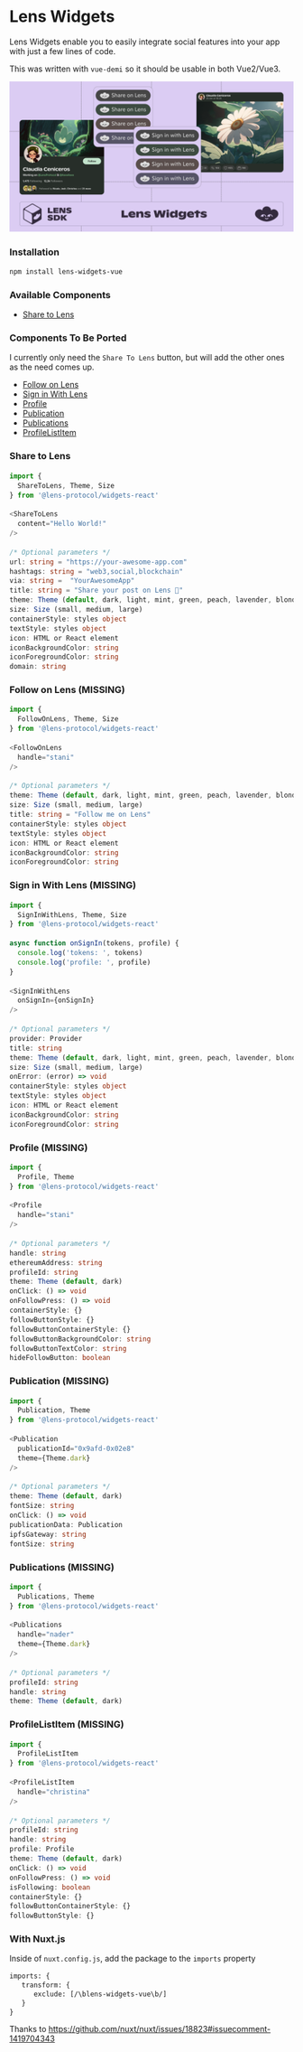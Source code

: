 # Lens Widgets

Lens Widgets enable you to easily integrate social features into your app with just a few lines of code.

This was written with `vue-demi` so it should be usable in both Vue2/Vue3.

![Lens Widgets](widgets_header.png)

### Installation

```sh
npm install lens-widgets-vue
```

### Available Components 

- [Share to Lens](#share-to-lens)

### Components To Be Ported
I currently only need the `Share To Lens` button, but will add the other ones as the need comes up.

- [Follow on Lens](#follow-on-lens)
- [Sign in With Lens](#sign-in-with-lens)
- [Profile](#profile)
- [Publication](#publication)
- [Publications](#publications)
- [ProfileListItem](#profilelistitem)

### Share to Lens

```typescript
import {
  ShareToLens, Theme, Size
} from '@lens-protocol/widgets-react'

<ShareToLens
  content="Hello World!"
/>

/* Optional parameters */
url: string = "https://your-awesome-app.com"
hashtags: string = "web3,social,blockchain"
via: string =  "YourAwesomeApp"
title: string = "Share your post on Lens 🌿"
theme: Theme (default, dark, light, mint, green, peach, lavender, blonde)
size: Size (small, medium, large)
containerStyle: styles object
textStyle: styles object
icon: HTML or React element
iconBackgroundColor: string
iconForegroundColor: string
domain: string
```

### Follow on Lens (MISSING)

```typescript
import {
  FollowOnLens, Theme, Size
} from '@lens-protocol/widgets-react'

<FollowOnLens
  handle="stani"
/>

/* Optional parameters */
theme: Theme (default, dark, light, mint, green, peach, lavender, blonde)
size: Size (small, medium, large)
title: string = "Follow me on Lens"
containerStyle: styles object
textStyle: styles object
icon: HTML or React element
iconBackgroundColor: string
iconForegroundColor: string
```

### Sign in With Lens (MISSING)

```typescript
import {
  SignInWithLens, Theme, Size
} from '@lens-protocol/widgets-react'

async function onSignIn(tokens, profile) {
  console.log('tokens: ', tokens)
  console.log('profile: ', profile)
}

<SignInWithLens
  onSignIn={onSignIn}
/>

/* Optional parameters */
provider: Provider
title: string
theme: Theme (default, dark, light, mint, green, peach, lavender, blonde)
size: Size (small, medium, large)
onError: (error) => void
containerStyle: styles object
textStyle: styles object
icon: HTML or React element
iconBackgroundColor: string
iconForegroundColor: string
```

### Profile (MISSING)

```typescript
import {
  Profile, Theme
} from '@lens-protocol/widgets-react'

<Profile
  handle="stani"
/>

/* Optional parameters */
handle: string
ethereumAddress: string
profileId: string
theme: Theme (default, dark)
onClick: () => void
onFollowPress: () => void
containerStyle: {}
followButtonStyle: {}
followButtonContainerStyle: {}
followButtonBackgroundColor: string
followButtonTextColor: string
hideFollowButton: boolean
```

### Publication (MISSING)

```typescript
import {
  Publication, Theme
} from '@lens-protocol/widgets-react'

<Publication
  publicationId="0x9afd-0x02e8"
  theme={Theme.dark}
/>

/* Optional parameters */
theme: Theme (default, dark)
fontSize: string
onClick: () => void
publicationData: Publication
ipfsGateway: string
fontSize: string
```

### Publications (MISSING)

```typescript
import {
  Publications, Theme
} from '@lens-protocol/widgets-react'

<Publications
  handle="nader"
  theme={Theme.dark}
/>

/* Optional parameters */
profileId: string
handle: string
theme: Theme (default, dark)
```

### ProfileListItem (MISSING)

```typescript
import {
  ProfileListItem
} from '@lens-protocol/widgets-react'

<ProfileListItem
  handle="christina"
/>

/* Optional parameters */
profileId: string
handle: string
profile: Profile
theme: Theme (default, dark)
onClick: () => void
onFollowPress: () => void
isFollowing: boolean
containerStyle: {}
followButtonContainerStyle: {}
followButtonStyle: {}
```

### With Nuxt.js

Inside of `nuxt.config.js`, add the package to the `imports` property

```
imports: {
   transform: {
      exclude: [/\blens-widgets-vue\b/]
   }
}
```

Thanks to https://github.com/nuxt/nuxt/issues/18823#issuecomment-1419704343